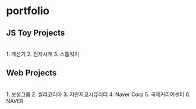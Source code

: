 # portfolio
## JS Toy Projects
<br />
1. 계산기
2. 전자시계
3. 스톱워치

## Web Projects
<br />
1. 보성그룹
2. 씰리코리아
3. 지란지교시큐리티
4. Naver Corp
5. 국제커리어센터
6. NAVER
